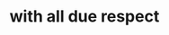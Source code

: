 ---
title: "with all due respect"
related:
  - "I don't place your conclusions above God"
tags:
  - Fragment
---